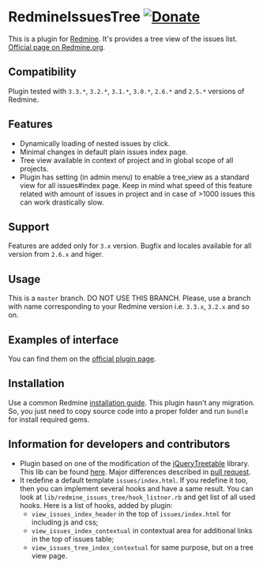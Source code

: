 # RedmineIssuesTree [![Donate](https://www.paypalobjects.com/en_US/i/btn/btn_donate_LG.gif)](https://www.paypal.com/cgi-bin/webscr?cmd=_s-xclick&hosted_button_id=KGN52ZXA8J7B8)

This is a plugin for [Redmine](http://www.redmine.org/). It's provides a tree view of the issues list.
[Official page on Redmine.org](https://www.redmine.org/plugins/redmine_issues_tree).

## Compatibility

Plugin tested with `3.3.*`, `3.2.*`, `3.1.*`, `3.0.*`, `2.6.*` and `2.5.*` versions of Redmine.

## Features

* Dynamically loading of nested issues by click.
* Minimal changes in default plain issues index page.
* Tree view available in context of project and in global scope of all projects.
* Plugin has setting (in admin menu) to enable a tree_view as a standard view for all issues#index page. Keep in mind what
speed of this feature related with amount of issues in project and in case of >1000 issues this can work drastically slow.

## Support

Features are added only for `3.x` version. Bugfix and locales available for all version from `2.6.x` and higer. 

## Usage

This is a `master` branch. DO NOT USE THIS BRANCH. Please, use a branch with name corresponding to your
Redmine version i.e. `3.3.x`, `3.2.x` and so on.

## Examples of interface

You can find them on the [official plugin page](https://www.redmine.org/plugins/redmine_issues_tree).

## Installation

Use a common Redmine [installation guide](http://www.redmine.org/projects/redmine/wiki/Plugins).
This plugin hasn't any migration. So, you just need to copy source code into a proper folder and
run `bundle` for install required gems.

## Information for developers and contributors

* Plugin based on one of the modification of the [jQueryTreetable](https://github.com/ludo/jquery-treetable) library.
This lib can be found [here](https://github.com/Loriowar/jquery-treetable/tree/multiline_cell_fix).
Major differences described in [pull request](https://github.com/ludo/jquery-treetable/pull/133).
* It redefine a default template `issues/index.html`. If you redefine it too, then you can implement several hooks
and have a same result. You can look at `lib/redmine_issues_tree/hook_listner.rb` and get list of all used hooks.
Here is a list of hooks, added by plugin:
  * `view_issues_index_header` in the top of `issues/index.html` for including js and css;
  * `view_issues_index_contextual` in contextual area for additional links in the top of issues table;
  * `view_issues_tree_index_contextual` for same purpose, but on a tree view page.
